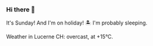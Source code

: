 ### Hi there :wave:

It's Sunday! And I'm on holiday! :desert_island: I'm probably sleeping.

Weather in Lucerne CH: overcast, at +15°C.
